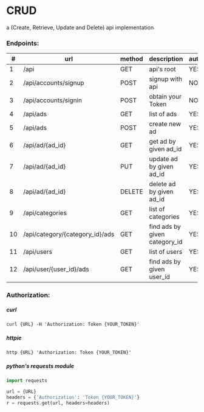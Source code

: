 # CRUD
a (Create, Retrieve, Update and Delete) api implementation


### Endpoints:
| #  | url                             | method | description                   | authorization |
|----|---------------------------------|--------|-------------------------------|---------------|
| 1  | /api                            | GET    | api's root                    | YES           |
| 2  | /api/accounts/signup            | POST   | signup with api               | NO            |
| 3  | /api/accounts/signin            | POST   | obtain your Token             | NO            |
| 4  | /api/ads                        | GET    | list of ads                   | YES           |
| 5  | /api/ads                        | POST   | create new ad                 | YES           |
| 6  | /api/ad/{ad_id}                 | GET    | get ad by given ad_id         | YES           |
| 7  | /api/ad/{ad_id}                 | PUT    | update ad by given ad_id      | YES           |
| 8  | /api/ad/{ad_id}                 | DELETE | delete ad by given ad_id      | YES           |
| 9  | /api/categories                 | GET    | list of categories            | YES           |
| 10 | /api/category/{category_id}/ads | GET    | find ads by given category_id | YES           |
| 11 | /api/users                      | GET    | list of users                 | YES           |
| 12 | /api/user/{user_id}/ads         | GET    | find ads by given user_id     | YES           |


### Authorization:

##### curl
    curl {URL} -H 'Authorization: Token {YOUR_TOKEN}'
##### httpie
    http {URL} 'Authorization: Token {YOUR_TOKEN}'
##### python's requests module
```python
import requests

url = {URL}
headers = {'Authorization': 'Token {YOUR_TOKEN}'}
r = requests.get(url, headers=headers)
```
